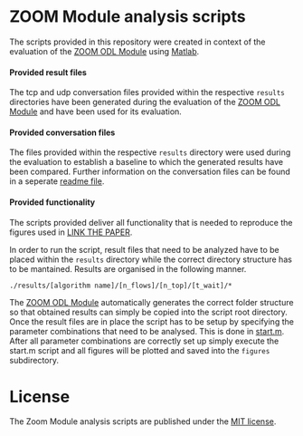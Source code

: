 # ZOOM Module analysis scripts
The scripts provided in this repository were created in context of the evaluation of the [ZOOM ODL Module](https://github.com/lsinfo3/zoom-odl) using [Matlab](http://de.mathworks.com/products/matlab/).

#### Provided result files
The tcp and udp conversation files provided within the respective `results` directories have been generated during the evaluation of the [ZOOM ODL Module](https://github.com/lsinfo3/zoom-odl) and have been used for its evaluation.

#### Provided conversation files
The files provided within the respective `results` directory were used during the evaluation to establish a baseline to which the generated results have been compared. Further information on the conversation files can be found in a seperate [readme file](https://github.com/lsinfo3/zoom-netsoft/tree/master/conversations).

#### Provided functionality
The scripts provided deliver all functionality that is needed to reproduce the figures used in [LINK THE PAPER](...).

In order to run the script, result files that need to be analyzed have to be placed within the `results` directory while the correct directory structure has to be mantained. Results are organised in the following manner.
```
./results/[algorithm name]/[n_flows]/[n_top]/[t_wait]/*
```
The [ZOOM ODL Module](https://github.com/lsinfo3/zoom-odl) automatically generates the correct folder structure so that obtained results can simply be copied into the script root directory.
Once the result files are in place the script has to be setup by specifying the parameter combinations that need to be analysed. This is done in [start.m](https://github.com/lsinfo3/zoom-netsoft/blob/master/start.m#L42-L86).
After all parameter combinations are correctly set up simply execute the start.m script and all figures will be plotted and saved into the `figures` subdirectory.

# License

The Zoom Module analysis scripts are published under the [MIT license](http://opensource.org/licenses/MIT).
